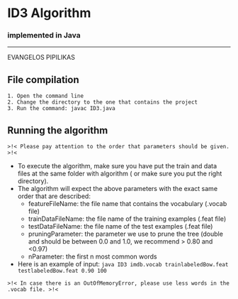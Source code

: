 # ID3 Algorithm
### implemented in Java
-------------------
EVANGELOS PIPILIKAS

## File compilation
    1. Open the command line
    2. Change the directory to the one that contains the project
    3. Run the command: javac ID3.java

## Running the algorithm
   ~~~~
   >!< Please pay attention to the order that parameters should be given. >!<
   ~~~~
   * To execute the algorithm, make sure you have put the train and data files
      at the same folder with algorithm ( or make sure you put the right directory).
   * The algorithm will expect the above parameters with the exact same order that are described:
     * featureFileName: the file name that contains the vocabulary (.vocab file)
     * trainDataFileName: the file name of the training examples (.feat file)
     * testDataFileName: the file name of the test examples (.feat file)
     * pruningParameter: the parameter we use to prune the tree (double and should be between 0.0 and 1.0, we recommend > 0.80 and <0.97)
     * nParameter: the first n most common words
   * Here is an example of input: `java ID3 imdb.vocab trainlabeledBow.feat testlabeledBow.feat 0.90 100`
~~~~
>!< In case there is an OutOfMemoryError, please use less words in the .vocab file. >!<
~~~~
